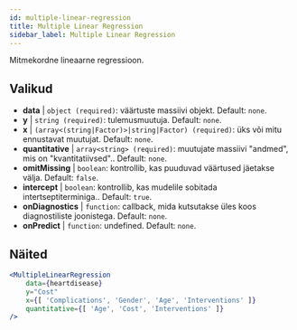 ```yaml
---
id: multiple-linear-regression
title: Multiple Linear Regression
sidebar_label: Multiple Linear Regression
---
```


Mitmekordne lineaarne regressioon.

## Valikud

* __data__ | `object (required)`: väärtuste massiivi objekt. Default: `none`.
* __y__ | `string (required)`: tulemusmuutuja. Default: `none`.
* __x__ | `(array<(string|Factor)>|string|Factor) (required)`: üks või mitu ennustavat muutujat. Default: `none`.
* __quantitative__ | `array<string> (required)`: muutujate massiivi "andmed", mis on "kvantitatiivsed".. Default: `none`.
* __omitMissing__ | `boolean`: kontrollib, kas puuduvad väärtused jäetakse välja. Default: `false`.
* __intercept__ | `boolean`: kontrollib, kas mudelile sobitada intertseptiterminiga.. Default: `true`.
* __onDiagnostics__ | `function`: callback, mida kutsutakse üles koos diagnostiliste joonistega. Default: `none`.
* __onPredict__ | `function`: undefined. Default: `none`.


## Näited

```jsx live
<MultipleLinearRegression 
    data={heartdisease} 
    y="Cost"
    x={[ 'Complications', 'Gender', 'Age', 'Interventions' ]}
    quantitative={[ 'Age', 'Cost', 'Interventions' ]}
/>
```

